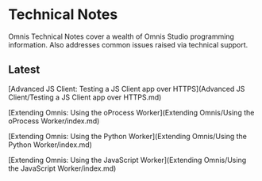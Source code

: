 # Technical Notes

Omnis Technical Notes cover a wealth of Omnis Studio programming information. Also addresses common issues raised via technical support.

## Latest

<!-- [Debugging The JS Client: Exceptions](Debugging%20The%20JS%20Client/Exceptions.md) -->

[Advanced JS Client: Testing a JS Client app over HTTPS](Advanced JS Client/Testing a JS Client app over HTTPS.md)

[Extending Omnis: Using the oProcess Worker](Extending Omnis/Using the oProcess Worker/index.md)

[Extending Omnis: Using the Python Worker](Extending Omnis/Using the Python Worker/index.md)

[Extending Omnis: Using the JavaScript Worker](Extending Omnis/Using the JavaScript Worker/index.md)